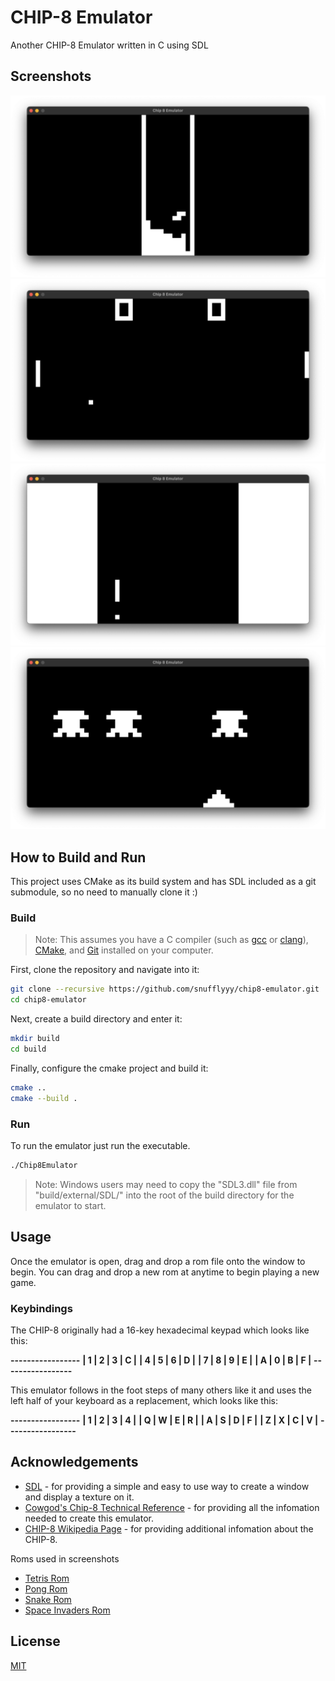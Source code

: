 # CHIP-8 Emulator

Another CHIP-8 Emulator written in C using SDL

## Screenshots

![Tetris](screenshots/Chip8Tetris.png)
![Pong](screenshots/Chip8Pong.png)
![Snake](screenshots/Chip8Snake.png)
![Space Invaders](screenshots/Chip8SpaceInvaders.png)

## How to Build and Run

This project uses CMake as its build system and has SDL included as a git submodule, so no need to manually clone it :)

### Build

> Note: This assumes you have a C compiler (such as [gcc](https://gcc.gnu.org/) or [clang](https://clang.llvm.org/)), [CMake](https://cmake.org/), and [Git](https://git-scm.com/) installed on your computer.

First, clone the repository and navigate into it:

```bash
git clone --recursive https://github.com/snufflyyy/chip8-emulator.git
cd chip8-emulator
```

Next, create a build directory and enter it:

```bash
mkdir build
cd build
```

Finally, configure the cmake project and build it:

```bash
cmake ..
cmake --build .
```

### Run

To run the emulator just run the executable.

```bash
./Chip8Emulator
```

> Note: Windows users may need to copy the "SDL3.dll" file from "build/external/SDL/" into the root of the build directory for the emulator to start.

## Usage

Once the emulator is open, drag and drop a rom file onto the window to begin.
You can drag and drop a new rom at anytime to begin playing a new game.

### Keybindings

The CHIP-8 originally had a 16-key hexadecimal keypad which looks like this:

  **-----------------**
  **| 1 | 2 | 3 | C |**
  **| 4 | 5 | 6 | D |**
  **| 7 | 8 | 9 | E |**
  **| A | 0 | B | F |**
  **-----------------**

This emulator follows in the foot steps of many others like it and uses the left half of your keyboard as a replacement, which looks like this:

  **-----------------**
  **| 1 | 2 | 3 | 4 |**
  **| Q | W | E | R |**
  **| A | S | D | F |**
  **| Z | X | C | V |**
  **-----------------**

## Acknowledgements

  - [SDL](https://www.libsdl.org/) - for providing a simple and easy to use way to create a window and display a texture on it.
  - [Cowgod's Chip-8 Technical Reference](http://devernay.free.fr/hacks/chip8/C8TECH10.HTM) - for providing all the infomation needed to create this emulator.
  - [CHIP-8 Wikipedia Page](https://en.wikipedia.org/wiki/CHIP-8) - for providing additional infomation about the CHIP-8.

Roms used in screenshots

  - [Tetris Rom](https://github.com/kripod/chip8-roms/blob/master/games/Tetris%20%5BFran%20Dachille%2C%201991%5D.ch8)
  - [Pong Rom](https://github.com/kripod/chip8-roms/blob/master/games/Pong%20%5BPaul%20Vervalin%2C%201990%5D.ch8)
  - [Snake Rom](https://steveroll.itch.io/chip-8-snake)
  - [Space Invaders Rom](https://github.com/kripod/chip8-roms/blob/master/games/Space%20Invaders%20%5BDavid%20Winter%5D.ch8)

## License

[MIT](https://choosealicense.com/licenses/mit/)
